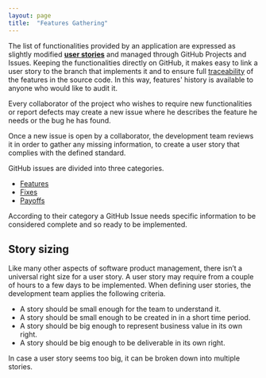 ```yaml
---
layout: page
title:  "Features Gathering"
---
```


The list of functionalities provided by an application are expressed as slightly modified [**user stories**](https://www.mountaingoatsoftware.com/agile/user-stories) and managed through GitHub Projects and Issues. Keeping the functionalities directly on GitHub, it makes easy to link a user story to the branch that implements it and to ensure full [traceability](https://inforlife.github.io/process/traceability.html) of the features in the source code. In this way, features' history is available to anyone who would like to audit it.

Every collaborator of the project who wishes to require new functionalities or report defects may create a new issue where he describes the feature he needs or the bug he has found.

Once a new issue is open by a collaborator, the development team reviews it in order to gather any missing information, to create a user story that complies with the defined standard.

GitHub issues are divided into three categories.

 - [Features](https://inforlife.github.io/process/features.html)
 - [Fixes](https://inforlife.github.io/process/fixes.html)
 - [Payoffs](https://inforlife.github.io/process/payoffs.html)

According to their category a GitHub Issue needs specific information to be considered complete and so ready to be implemented.

## Story sizing

Like many other aspects of software product management, there isn’t a universal right size for a user story. A user story may require from a couple of hours to a few days to be implemented. When defining user stories, the development team applies the following criteria.

 - A story should be small enough for the team to understand it.
 - A story should be small enough to be created in in a short time period.
 - A story should be big enough to represent business value in its own right.
 - A story should be big enough to be deliverable in its own right.

In case a user story seems too big, it can be broken down into multiple stories.
